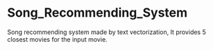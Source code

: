 # Song_Recommending_System
Song recommending system made by text vectorization, It provides 5 closest movies for the input movie. 
